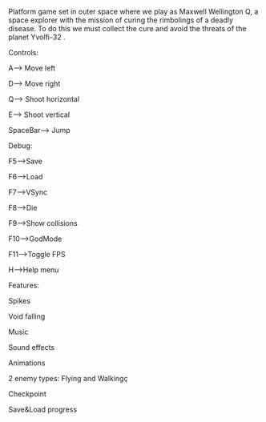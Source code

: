 Platform game set in outer space where we play as Maxwell Wellington Q, a space explorer with the mission of curing the rimbolings of a deadly disease.
To do this we must collect the cure and avoid the threats of the planet Yvolfi-32 .

Controls:

A--> Move left

D--> Move right

Q--> Shoot horizontal

E--> Shoot vertical

SpaceBar--> Jump

Debug:

F5-->Save

F6-->Load

F7-->VSync

F8-->Die

F9-->Show collisions

F10-->GodMode

F11-->Toggle FPS

H-->Help menu


Features:

Spikes

Void falling

Music

Sound effects

Animations

2 enemy types: Flying and Walkingç

Checkpoint

Save&Load progress



